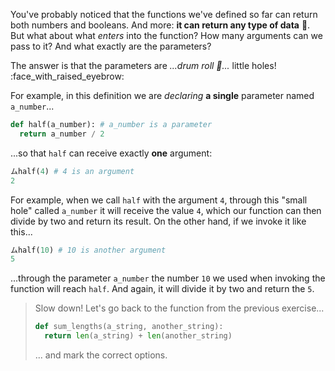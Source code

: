 You've probably noticed that the functions we've defined so far can return both numbers and booleans. And more: **it can return any type of data** :exploding_head:. But what about what _enters_ into the function? How many arguments can we pass to it? And what exactly are the parameters?

The answer is that the parameters are _...drum roll :drum:..._ little holes! :face_with_raised_eyebrow:

For example, in this definition we are _declaring_ **a single** parameter named `a_number`...

```python
def half(a_number): # a_number is a parameter
  return a_number / 2
```

...so that `half` can receive exactly **one** argument:

```python
ムhalf(4) # 4 is an argument
2
```

For example, when we call `half` with the argument `4`, through this "small hole" called `a_number` it will receive the value `4`, which our function can then divide by two and return its result. On the other hand, if we invoke it like this...


```python
ムhalf(10) # 10 is another argument
5
```

...through the parameter `a_number` the number `10` we used when invoking the function will reach `half`. And again, it will divide it by two and return the `5`.

> Slow down! Let's go back to the function from the previous exercise...
>
> ```python
> def sum_lengths(a_string, another_string):
>   return len(a_string) + len(another_string)
> ```
>
> ... and mark the correct options.